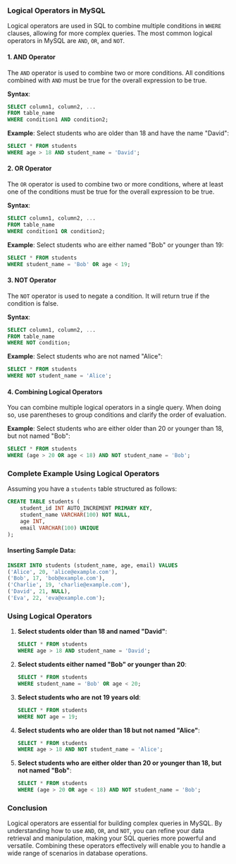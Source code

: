 ### Logical Operators in MySQL

Logical operators are used in SQL to combine multiple conditions in `WHERE` clauses, allowing for more complex queries. The most common logical operators in MySQL are `AND`, `OR`, and `NOT`.

#### 1. **AND Operator**

The `AND` operator is used to combine two or more conditions. All conditions combined with `AND` must be true for the overall expression to be true.

**Syntax**:
```sql
SELECT column1, column2, ...
FROM table_name
WHERE condition1 AND condition2;
```

**Example**:
Select students who are older than 18 and have the name "David":

```sql
SELECT * FROM students
WHERE age > 18 AND student_name = 'David';
```

#### 2. **OR Operator**

The `OR` operator is used to combine two or more conditions, where at least one of the conditions must be true for the overall expression to be true.

**Syntax**:
```sql
SELECT column1, column2, ...
FROM table_name
WHERE condition1 OR condition2;
```

**Example**:
Select students who are either named "Bob" or younger than 19:

```sql
SELECT * FROM students
WHERE student_name = 'Bob' OR age < 19;
```

#### 3. **NOT Operator**

The `NOT` operator is used to negate a condition. It will return true if the condition is false.

**Syntax**:
```sql
SELECT column1, column2, ...
FROM table_name
WHERE NOT condition;
```

**Example**:
Select students who are not named "Alice":

```sql
SELECT * FROM students
WHERE NOT student_name = 'Alice';
```

#### 4. **Combining Logical Operators**

You can combine multiple logical operators in a single query. When doing so, use parentheses to group conditions and clarify the order of evaluation.

**Example**:
Select students who are either older than 20 or younger than 18, but not named "Bob":

```sql
SELECT * FROM students
WHERE (age > 20 OR age < 18) AND NOT student_name = 'Bob';
```

### Complete Example Using Logical Operators

Assuming you have a `students` table structured as follows:

```sql
CREATE TABLE students (
    student_id INT AUTO_INCREMENT PRIMARY KEY,
    student_name VARCHAR(100) NOT NULL,
    age INT,
    email VARCHAR(100) UNIQUE
);
```

#### Inserting Sample Data:

```sql
INSERT INTO students (student_name, age, email) VALUES
('Alice', 20, 'alice@example.com'),
('Bob', 17, 'bob@example.com'),
('Charlie', 19, 'charlie@example.com'),
('David', 21, NULL),
('Eva', 22, 'eva@example.com');
```

### Using Logical Operators

1. **Select students older than 18 and named "David"**:

    ```sql
    SELECT * FROM students
    WHERE age > 18 AND student_name = 'David';
    ```

2. **Select students either named "Bob" or younger than 20**:

    ```sql
    SELECT * FROM students
    WHERE student_name = 'Bob' OR age < 20;
    ```

3. **Select students who are not 19 years old**:

    ```sql
    SELECT * FROM students
    WHERE NOT age = 19;
    ```

4. **Select students who are older than 18 but not named "Alice"**:

    ```sql
    SELECT * FROM students
    WHERE age > 18 AND NOT student_name = 'Alice';
    ```

5. **Select students who are either older than 20 or younger than 18, but not named "Bob"**:

    ```sql
    SELECT * FROM students
    WHERE (age > 20 OR age < 18) AND NOT student_name = 'Bob';
    ```

### Conclusion

Logical operators are essential for building complex queries in MySQL. By understanding how to use `AND`, `OR`, and `NOT`, you can refine your data retrieval and manipulation, making your SQL queries more powerful and versatile. Combining these operators effectively will enable you to handle a wide range of scenarios in database operations.
